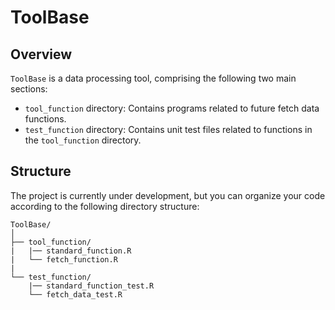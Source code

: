 # ToolBase

## Overview
`ToolBase` is a data processing tool, comprising the following two main sections:

- `tool_function` directory: Contains programs related to future fetch data functions.
- `test_function` directory: Contains unit test files related to functions in the `tool_function` directory.

## Structure
The project is currently under development, but you can organize your code according to the following directory structure:

```
ToolBase/
│
├── tool_function/
|   |── standard_function.R  
|   └── fetch_function.R
|
└── test_function/
    |── standard_function_test.R  
    └── fetch_data_test.R
```